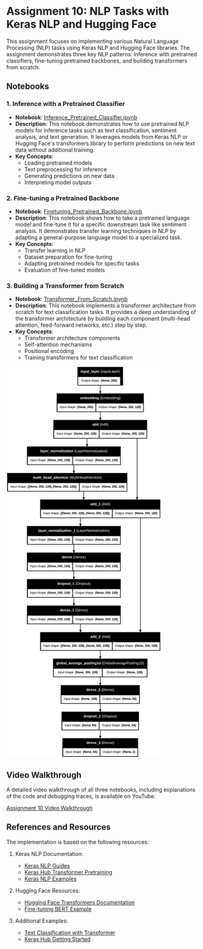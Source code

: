 # Assignment 10: NLP Tasks with Keras NLP and Hugging Face

This assignment focuses on implementing various Natural Language Processing (NLP) tasks using Keras NLP and Hugging Face libraries. The assignment demonstrates three key NLP patterns: inference with pretrained classifiers, fine-tuning pretrained backbones, and building transformers from scratch.

## Notebooks

### 1. Inference with a Pretrained Classifier

- **Notebook**: [Inference_Pretrained_Classifier.ipynb](https://colab.research.google.com/github/pruthvik-sheth/CMPE-258-Deep-Learning/blob/main/Assignments/Assignment-10/notebooks/Inference_Pretrained_Classifier.ipynb)
- **Description**: This notebook demonstrates how to use pretrained NLP models for inference tasks such as text classification, sentiment analysis, and text generation. It leverages models from Keras NLP or Hugging Face's transformers library to perform predictions on new text data without additional training.
- **Key Concepts**:
  - Loading pretrained models
  - Text preprocessing for inference
  - Generating predictions on new data
  - Interpreting model outputs

### 2. Fine-tuning a Pretrained Backbone

- **Notebook**: [Finetuning_Pretrained_Backbone.ipynb](https://colab.research.google.com/github/pruthvik-sheth/CMPE-258-Deep-Learning/blob/main/Assignments/Assignment-10/notebooks/Finetuning_Pretrained_Backbone.ipynb)
- **Description**: This notebook shows how to take a pretrained language model and fine-tune it for a specific downstream task like sentiment analysis. It demonstrates transfer learning techniques in NLP by adapting a general-purpose language model to a specialized task.
- **Key Concepts**:
  - Transfer learning in NLP
  - Dataset preparation for fine-tuning
  - Adapting pretrained models for specific tasks
  - Evaluation of fine-tuned models

### 3. Building a Transformer from Scratch

- **Notebook**: [Transformer_From_Scratch.ipynb](https://colab.research.google.com/github/pruthvik-sheth/CMPE-258-Deep-Learning/blob/main/Assignments/Assignment-10/notebooks/Transformer_From_Scratch.ipynb)
- **Description**: This notebook implements a transformer architecture from scratch for text classification tasks. It provides a deep understanding of the transformer architecture by building each component (multi-head attention, feed-forward networks, etc.) step by step.
- **Key Concepts**:
  - Transformer architecture components
  - Self-attention mechanisms
  - Positional encoding
  - Training transformers for text classification

![Transformer Architecture](notebooks/transformer_model.png)

## Video Walkthrough

A detailed video walkthrough of all three notebooks, including explanations of the code and debugging traces, is available on YouTube:

[Assignment 10 Video Walkthrough](https://www.youtube.com/watch?v=your_video_id)

## References and Resources

The implementation is based on the following resources:

1. Keras NLP Documentation:

   - [Keras NLP Guides](https://keras.io/keras_nlp/#guides)
   - [Keras Hub Transformer Pretraining](https://keras.io/keras_hub/guides/transformer_pretraining)
   - [Keras NLP Examples](https://keras.io/examples/nlp)

2. Hugging Face Resources:

   - [Hugging Face Transformers Documentation](https://huggingface.co/docs/transformers/index)
   - [Fine-tuning BERT Example](https://github.com/HandsOnLLM/Hands-On-Large-Language-Models/blob/main/chapter11/Chapter%2011%20-%20Fine-Tuning%20BERT.ipynb)

3. Additional Examples:
   - [Text Classification with Transformer](https://keras.io/examples/nlp/text_classification_with_transformer)
   - [Keras Hub Getting Started](https://colab.research.google.com/github/keras-team/keras-io/blob/master/guides/ipynb/keras_hub/getting_started.ipynb)
